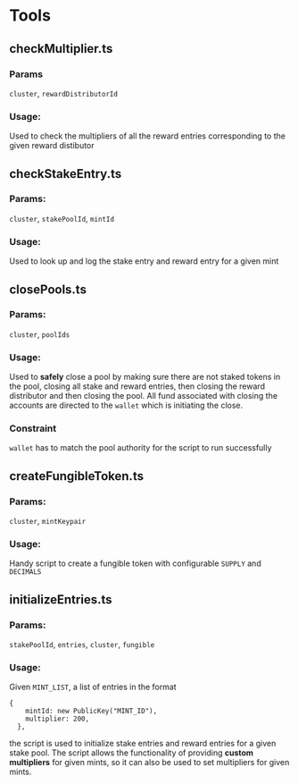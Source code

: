 # Tools

## checkMultiplier.ts

### Params

`cluster`, `rewardDistributorId`

### Usage:

Used to check the multipliers of all the reward entries corresponding to the given reward distibutor

## checkStakeEntry.ts

### Params:

`cluster`, `stakePoolId`, `mintId`

### Usage:

Used to look up and log the stake entry and reward entry for a given mint

## closePools.ts

### Params:

`cluster`, `poolIds`

### Usage:

Used to **safely** close a pool by making sure there are not staked tokens in the pool, closing all stake and reward entries, then closing the reward distributor and then closing the pool. All fund associated with closing the accounts are directed to the `wallet` which is initiating the close.

### Constraint

`wallet` has to match the pool authority for the script to run successfully

## createFungibleToken.ts

### Params:

`cluster`, `mintKeypair`

### Usage:

Handy script to create a fungible token with configurable `SUPPLY` and `DECIMALS`

## initializeEntries.ts

### Params:

`stakePoolId`, `entries`, `cluster`, `fungible`

### Usage:

Given `MINT_LIST`, a list of entries in the format

```
{
    mintId: new PublicKey("MINT_ID"),
    multiplier: 200,
  },
```

the script is used to initialize stake entries and reward entries for a given stake pool. The script allows the functionality of providing **custom multipliers** for given mints, so it can also be used to set multipliers for given mints.
